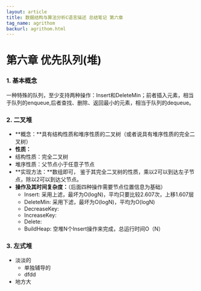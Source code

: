 ```yaml
---
layout: article
title: 数据结构与算法分析C语言描述 总结笔记 第六章
tag_name: agrithom
backurl: agrithom.html
---
```

<style>
	table th:nth-child(1){
		
	}
	table th:nth-child(2){
		
	}
</style>

# 第六章 优先队列(堆)
### 1. 基本概念
一种特殊的队列，至少支持两种操作：Insert和DeleteMin；前者插入元素，相当于队列的enqueue,后者查找、删除、返回最小的元素，相当于队列的dequeue。
### 2. 二叉堆
- **概念：**具有结构性质和堆序性质的二叉树（或者说具有堆序性质的完全二叉树）
-  **性质：**
  - 结构性质：完全二叉树
  - 堆序性质：父节点小于任意子节点
- **实现方法：**数组即可， 鉴于其完全二叉树的性质，乘以2可以到达左子节点，除以2可以到达父节点。
- **操作及其时间复杂度：**（后面四种操作需要节点位置信息为基础）
  - Insert:  采用上滤，最坏为O(logN)，平均只要比较2.607次，上移1.607层
  - DeleteMin: 采用下滤，最坏为O(logN)，平均为O(logN)
  - DecreaseKey: 
  - IncreaseKey: 
  - Delete:
  - BuildHeap: 空堆N个Insert操作来完成，总运行时间O（N）

### 3. 左式堆
- 淡淡的
  - 单独辅导的
  - dfdd
- 地方大
